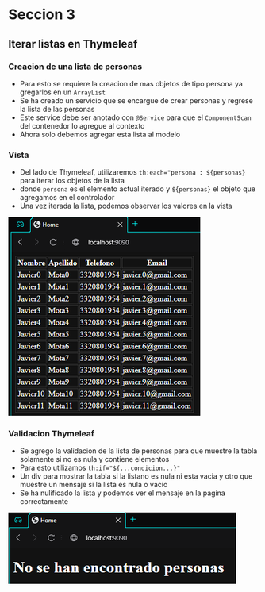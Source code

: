 # Seccion 3
## Iterar listas en Thymeleaf

### Creacion de una lista de personas
- Para esto se requiere la creacion de mas objetos de tipo persona ya gregarlos en un `ArrayList`
- Se ha creado un servicio que se encargue de crear personas y regrese la lista de las personas
- Este service debe ser anotado con `@Service` para que el `ComponentScan` del contenedor lo agregue al contexto
- Ahora solo debemos agregar esta lista al modelo

### Vista
- Del lado de Thymeleaf, utilizaremos `th:each="persona : ${personas}` para iterar los objetos de la lista
- donde `persona` es el elemento actual iterado y `${personas}` el objeto que agregamos en el controlador
- Una vez iterada la lista, podemos observar los valores en la vista

![img.png](img.png)

### Validacion Thymeleaf
- Se agrego la validacion de la lista de personas para que muestre la tabla solamente si no es nula y contiene elementos
- Para esto utilizamos `th:if="${...condicion...}"`
- Un div para mostrar la tabla si la listano es nula ni esta vacia y otro que muestre un mensaje si la lista es nula o vacio
- Se ha nulificado la lista y podemos ver el mensaje en la pagina correctamente

![img_1.png](img_1.png)

